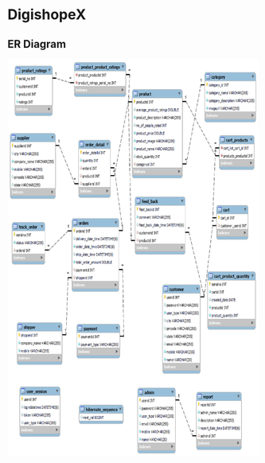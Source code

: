 # DigishopeX
## **ER Diagram**

<p align="center">
  <img width="1000" height="800" src="https://github.com/ipaul1996/DigishopeX/blob/master/src/main/resources/static/digishopeX_ER_diagram_1.png">
</p>
